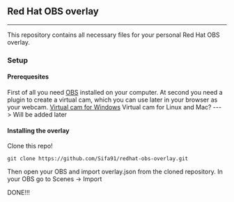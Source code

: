 ## Red Hat OBS overlay
-----------------

This repository contains all necessary files for your personal Red Hat OBS overlay.

### Setup

#### Prerequesites

First of all you need [OBS](https://obsproject.com/) installed on your computer.
At second you need a plugin to create a virtual cam, which you can use later in your browser as your webcam.
[Virtual cam for Windows](https://obsproject.com/forum/resources/obs-virtualcam.539/)
Virtual cam for Linux and Mac? ---> Will be added later

#### Installing the overlay

Clone this repo!
```
git clone https://github.com/Sifa91/redhat-obs-overlay.git
```

Then open your OBS and import overlay.json from the cloned repository.
In your OBS go to Scenes -> Import 

DONE!!!


